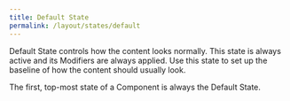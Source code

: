 ```yaml
---
title: Default State
permalink: /layout/states/default
---
```


Default State controls how the content looks normally. This state is always active and its Modifiers are always applied. Use this state to set up the baseline of how the content should usually look.

The first, top-most state of a Component is always the Default State.
